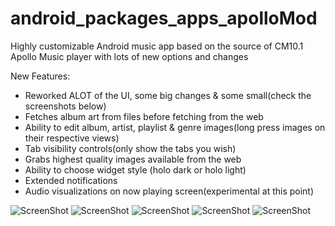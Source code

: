 android_packages_apps_apolloMod
===============================

Highly customizable Android music app based on the source of CM10.1 Apollo Music player with lots of new options and changes

New Features:
- Reworked ALOT of the UI, some big changes & some small(check the screenshots below)
- Fetches album art from files before fetching from the web
- Ability to edit album, artist, playlist & genre images(long press images on their respective views)
- Tab visibility controls(only show the tabs you wish)
- Grabs highest quality images available from the web
- Ability to choose widget style (holo dark or holo light)
- Extended notifications
- Audio visualizations on now playing screen(experimental at this point)


![ScreenShot](http://i.imgur.com/zPbrrxq.png)
![ScreenShot](http://i.imgur.com/bhguvpT.png)
![ScreenShot](http://i.imgur.com/9MwbZDn.png)
![ScreenShot](http://i.imgur.com/H8wPy7S.png)
![ScreenShot](http://i.imgur.com/y5QIymQ.png)
